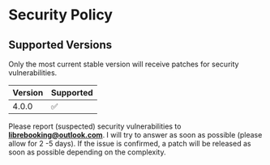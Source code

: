 # Security Policy

## Supported Versions

Only the most current stable version will receive patches for security vulnerabilities.

| Version | Supported          |
| ------- | ------------------ |
| 4.0.0   | :white_check_mark: |

Please report (suspected) security vulnerabilities to
**[librebooking@outlook.com](mailto:librebooking@outlook.com)**. I will try to
answer as soon as possible (please allow for 2 -5 days). If the issue is
confirmed, a patch will be released as soon as possible depending on the
complexity.

